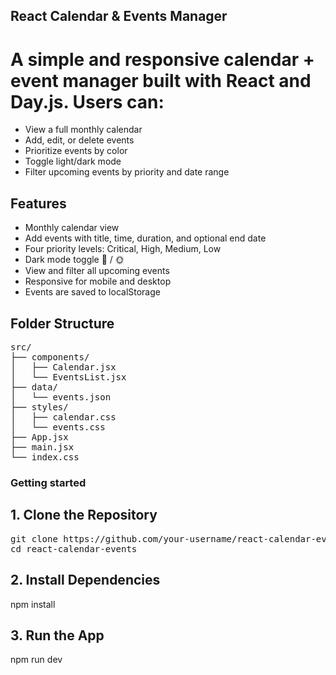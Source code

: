 ## React Calendar & Events Manager

# A simple and responsive calendar + event manager built with React and Day.js. Users can:

- View a full monthly calendar
- Add, edit, or delete events
- Prioritize events by color
- Toggle light/dark mode
- Filter upcoming events by priority and date range

## Features

- Monthly calendar view
- Add events with title, time, duration, and optional end date
- Four priority levels: Critical, High, Medium, Low
- Dark mode toggle 🌙 / 🌞
- View and filter all upcoming events
- Responsive for mobile and desktop
- Events are saved to localStorage

## Folder Structure

<pre>src/
├── components/
│   ├── Calendar.jsx
│   └── EventsList.jsx
├── data/
│   └── events.json
├── styles/
│   ├── calendar.css
│   └── events.css
├── App.jsx
├── main.jsx
└── index.css</pre>

### Getting started

## 1. Clone the Repository

<pre>git clone https://github.com/your-username/react-calendar-events.git
cd react-calendar-events</pre>

## 2. Install Dependencies

npm install

## 3. Run the App

npm run dev
